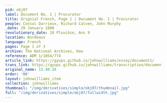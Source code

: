 ```yaml
---
pid: obj07
label: Document No. 1 | Procurator
title: Orignial French, Page 1 | Document No. 1 | Procurator
people: Consul Darrieux, Richard Calven, John Murphy
_date: 29 January 1800
revolutionary_date: 10 Pluviôse, Ans 9
location: Bordeaux
language: French
pages: Page 1 of 3
archive: The National Archives, Kew
reference: ADM 1/1054/774
article_link: https://gyups.github.io/johnwilliams/essay/document1/
trans_link: https://gyups.github.io/johnwilliams/transcription/document1/
original_name: 13.49.16
order: '06'
layout: johnwilliams_item
collection: johnwilliams
thumbnail: "/img/derivatives/simple/obj07/thumbnail.jpg"
full: "/img/derivatives/simple/obj07/fullwidth.jpg"
---
```


